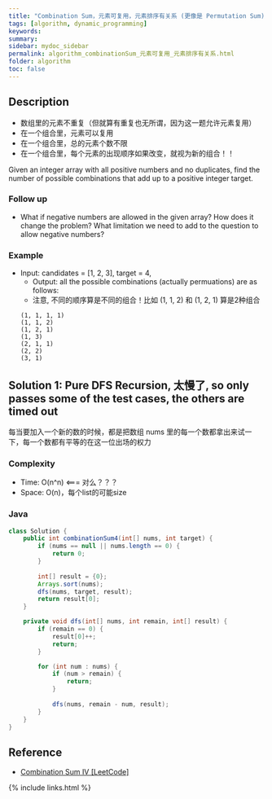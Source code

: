 ```yaml
---
title: "Combination Sum，元素可复用，元素排序有关系 (更像是 Permutation Sum)"
tags: [algorithm, dynamic_programming]
keywords:
summary:
sidebar: mydoc_sidebar
permalink: algorithm_combinationSum_元素可复用_元素排序有关系.html
folder: algorithm
toc: false
---
```


## Description
* 数组里的元素不重复（但就算有重复也无所谓，因为这一题允许元素复用）
* 在一个组合里，元素可以复用
* 在一个组合里，总的元素个数不限
* 在一个组合里，每个元素的出现顺序如果改变，就视为新的组合！！

Given an integer array with all positive numbers and no duplicates, 
find the number of possible combinations that add up to a positive integer target.

### Follow up
* What if negative numbers are allowed in the given array? How does it change the problem? What limitation we need to add to the question to allow negative numbers?

### Example
* Input: candidates = [1, 2, 3], target = 4,
  * Output: all the possible combinations (actually permuations) are as follows:
  * 注意, 不同的顺序算是不同的组合！比如 (1, 1, 2) 和 (1, 2, 1) 算是2种组合
  ```
  (1, 1, 1, 1)
  (1, 1, 2)
  (1, 2, 1)
  (1, 3)
  (2, 1, 1)
  (2, 2)
  (3, 1)
  ```

## Solution 1: Pure DFS Recursion, 太慢了, so only passes some of the test cases, the others are timed out
每当要加入一个新的数的时候，都是把数组 nums 里的每一个数都拿出来试一下，每一个数都有平等的在这一位出场的权力

### Complexity
* Time: O(n^n) <=== 对么？？？
* Space: O(n)，每个list的可能size

### Java
```java
class Solution {
    public int combinationSum4(int[] nums, int target) {
        if (nums == null || nums.length == 0) {
            return 0;
        }
    	
        int[] result = {0};
        Arrays.sort(nums);
        dfs(nums, target, result);
        return result[0];
    }

    private void dfs(int[] nums, int remain, int[] result) {
        if (remain == 0) {
            result[0]++;
            return;
        }

        for (int num : nums) {
            if (num > remain) {
                return;
            }
	
            dfs(nums, remain - num, result);
        }
    }
}
```

## Reference
* [Combination Sum IV [LeetCode]](https://leetcode.com/problems/combination-sum-iv/)

{% include links.html %}
